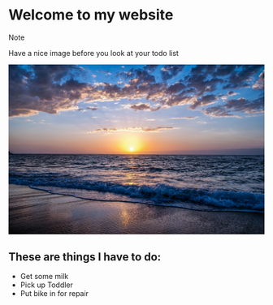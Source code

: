 # Welcome to my website

> [!NOTE]
> Have a nice image before you look at your todo list

![](sunset.jpeg)


## These are things I have to do:

- Get some milk
- Pick up Toddler
- Put bike in for repair